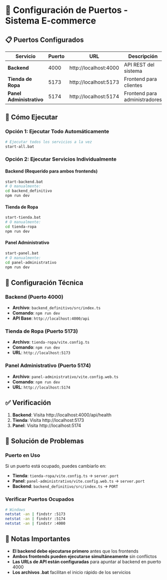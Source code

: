 # 🚀 Configuración de Puertos - Sistema E-commerce

## 📋 Puertos Configurados

| Servicio | Puerto | URL | Descripción |
|----------|--------|-----|-------------|
| **Backend** | 4000 | http://localhost:4000 | API REST del sistema |
| **Tienda de Ropa** | 5173 | http://localhost:5173 | Frontend para clientes |
| **Panel Administrativo** | 5174 | http://localhost:5174 | Frontend para administradores |

## 🎯 Cómo Ejecutar

### Opción 1: Ejecutar Todo Automáticamente
```bash
# Ejecutar todos los servicios a la vez
start-all.bat
```

### Opción 2: Ejecutar Servicios Individualmente

#### Backend (Requerido para ambos frontends)
```bash
start-backend.bat
# O manualmente:
cd backend_definitivo
npm run dev
```

#### Tienda de Ropa
```bash
start-tienda.bat
# O manualmente:
cd tienda-ropa
npm run dev
```

#### Panel Administrativo
```bash
start-panel.bat
# O manualmente:
cd panel-administrativo
npm run dev
```

## 🔧 Configuración Técnica

### Backend (Puerto 4000)
- **Archivo**: `backend_definitivo/src/index.ts`
- **Comando**: `npm run dev`
- **API Base**: `http://localhost:4000/api`

### Tienda de Ropa (Puerto 5173)
- **Archivo**: `tienda-ropa/vite.config.ts`
- **Comando**: `npm run dev`
- **URL**: `http://localhost:5173`

### Panel Administrativo (Puerto 5174)
- **Archivo**: `panel-administrativo/vite.config.web.ts`
- **Comando**: `npm run dev`
- **URL**: `http://localhost:5174`

## ✅ Verificación

1. **Backend**: Visita http://localhost:4000/api/health
2. **Tienda**: Visita http://localhost:5173
3. **Panel**: Visita http://localhost:5174

## 🐛 Solución de Problemas

### Puerto en Uso
Si un puerto está ocupado, puedes cambiarlo en:
- **Tienda**: `tienda-ropa/vite.config.ts` → `server.port`
- **Panel**: `panel-administrativo/vite.config.web.ts` → `server.port`
- **Backend**: `backend_definitivo/src/index.ts` → `PORT`

### Verificar Puertos Ocupados
```bash
# Windows
netstat -an | findstr :5173
netstat -an | findstr :5174
netstat -an | findstr :4000
```

## 📝 Notas Importantes

- **El backend debe ejecutarse primero** antes que los frontends
- **Ambos frontends pueden ejecutarse simultáneamente** sin conflictos
- **Las URLs de API están configuradas** para apuntar al backend en puerto 4000
- **Los archivos .bat** facilitan el inicio rápido de los servicios




















